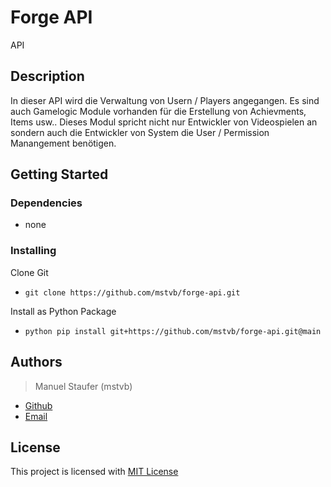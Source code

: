 # Forge API

API

## Description

In dieser API wird die Verwaltung von Usern / Players angegangen.
Es sind auch Gamelogic Module vorhanden für die Erstellung von Achievments, Items usw..
Dieses Modul spricht nicht nur Entwickler von Videospielen an sondern auch die Entwickler
von System die User / Permission Manangement benötigen.

## Getting Started

### Dependencies

* none

### Installing

Clone Git
* ```git clone https://github.com/mstvb/forge-api.git```

Install as Python Package
* ```python pip install git+https://github.com/mstvb/forge-api.git@main```

## Authors

> Manuel Staufer (mstvb)
* [Github](https://github.com/mstvb)
* [Email](mailto::manuel.staufervb@gmail.com)

## License

This project is licensed with [MIT License](License)